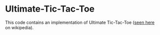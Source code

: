 # Ultimate-Tic-Tac-Toe

This code contains an implementation of Ultimate Tic-Tac-Toe ([seen here](https://en.wikipedia.org/wiki/Ultimate_tic-tac-toe) on wikipedia).
